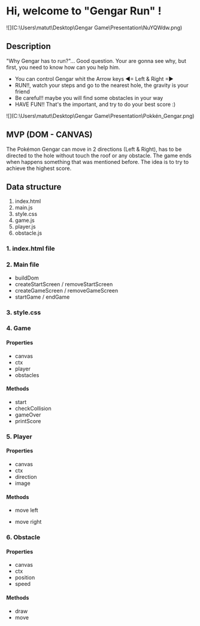 # Hi, welcome to "Gengar Run" !



![](C:\Users\matut\Desktop\Gengar Game\Presentation\NuYQWdw.png)



## Description

"Why Gengar has to run?"... Good question. Your are gonna see why, but  first, you need to know how can you help him.

- You can control Gengar whit the Arrow keys  ◄= Left   &   Right =► 
- RUN!!, watch your steps and go to the nearest hole, the gravity is your friend
- Be careful!! maybe you will find some obstacles in your way
- HAVE FUN!! That's the important, and try to do your best score :)

![](C:\Users\matut\Desktop\Gengar Game\Presentation\Pokkén_Gengar.png)



## MVP (DOM - CANVAS)

The Pokémon Gengar can move in 2 directions (Left & Right), has to be directed to the hole without touch the roof or any obstacle. The game ends when happens something that was mentioned before. The idea is to try to achieve the highest score.



## Data structure

1. index.html
2. main.js
3. style.css
4. game.js
5. player.js
6. obstacle.js

### 1. index.html file



### 2. Main file

- buildDom
- createStartScreen / removeStartScreen
- createGameScreen / removeGameScreen
- startGame / endGame



### 3. style.css



### 4. Game

#### Properties

- canvas
- ctx
- player
- obstacles

#### Methods

- start
- checkCollision
- gameOver
- printScore



### 5. Player 

#### Properties

- canvas
- ctx
- direction
- image

#### Methods

- move left

- move right

  

### 6. Obstacle

#### Properties

- canvas
- ctx
- position
- speed

#### Methods

- draw
- move



